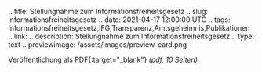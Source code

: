 .. title: Stellungnahme zum Informationsfreiheitsgesetz
.. slug: informationsfreiheitsgesetz
.. date: 2021-04-17 12:00:00 UTC
.. tags: Informationsfreiheitsgesetz,IFG,Transparenz,Amtsgeheimnis,Publikationen
.. link:
.. description: Stellungnahme zum Informationsfreiheitsgesetz
.. type: text
.. previewimage: /assets/images/preview-card.png


[Veröffentlichung als PDF](link:///files/publications/20210417_IFG.pdf){:target="_blank"} *(pdf, 10 Seiten)*


